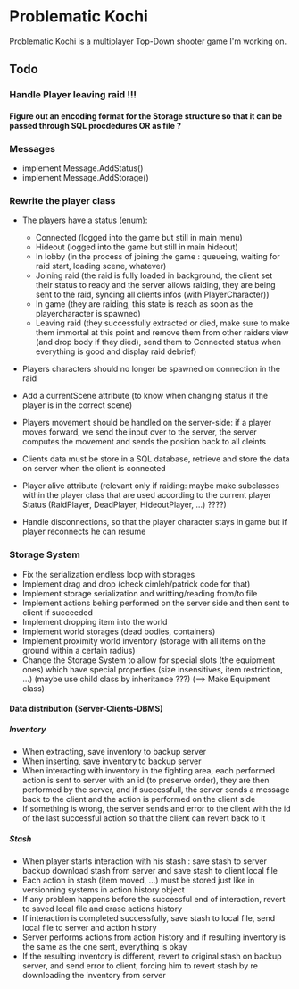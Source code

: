 # Problematic Kochi

Problematic Kochi is a multiplayer Top-Down shooter game I'm working on.

## Todo
### Handle Player leaving raid !!!
#### Figure out an encoding format for the Storage structure so that it can be passed through SQL procdedures OR as file ?

### Messages
- implement Message.AddStatus()
- implement Message.AddStorage()

### Rewrite the player class
- The players have a status (enum): 
	- Connected (logged into the game but still in main menu)
	- Hideout (logged into the game but still in main hideout)
	- In lobby (in the process of joining the game : queueing, waiting for raid start, loading scene, whatever)
	- Joining raid (the raid is fully loaded in background, the client set their status to ready and the server allows raiding, they are being sent to the raid, syncing all clients infos (with PlayerCharacter))
	- In game (they are raiding, this state is reach as soon as the playercharacter is spawned)
	- Leaving raid (they successfully extracted or died, make sure to make them immortal at this point and remove them from other raiders view (and drop body if they died), send them to Connected status when everything is good and display raid debrief)

- Players characters should no longer be spawned on connection in the raid
- Add a currentScene attribute (to know when changing status if the player is in the correct scene)
- Players movement should be handled on the server-side: if a player moves forward, we send the input over to the server, the server computes the movement and sends the position back to all cleints
- Clients data must be store in a SQL database, retrieve and store the data on server when the client is connected
- Player alive attribute (relevant only if raiding: maybe make subclasses within the player class that are used according to the current player Status (RaidPlayer, DeadPlayer, HideoutPlayer, ...) ????)
- Handle disconnections, so that the player character stays in game but if player reconnects he can resume

### Storage System
- Fix the serialization endless loop with storages
- Implement drag and drop (check cimleh/patrick code for that)
- Implement storage serialization and writting/reading from/to file 
- Implement actions behing performed on the server side and then sent to client if succeeded
- Implement dropping item into the world
- Implement world storages (dead bodies, containers)
- Implement proximity world inventory (storage with all items on the ground within a certain radius)
- Change the Storage System to allow for special slots (the equipment ones) which have special properties (size insensitives, item restriction, ...) (maybe use child class by inheritance ???) (==> Make Equipment class)

#### Data distribution (Server-Clients-DBMS)
##### Inventory
- When extracting, save inventory to backup server
- When inserting, save inventory to backup server
- When interacting with inventory in the fighting area, each performed action is sent to server with an id (to preserve order), they are then performed by the server, and if successfull, the server sends a message back to the client and the action is performed on the client side
- If something is wrong, the server sends and error to the client with the id of the last successful action so that the client can revert back to it
##### Stash
- When player starts interaction with his stash : save stash to server backup download stash from server and save stash to client local file
- Each action in stash (item moved, …) must be stored just like in versionning systems in action history object
- If any problem happens before the successful end of interaction, revert to saved local file and erase actions history
- If interaction is completed successfully, save stash to local file, send local file to server and action history
- Server performs actions from action history and if resulting inventory is the same as the one sent, everything is okay
- If the resulting inventory is different, revert to original stash on backup server, and send error to client, forcing him to revert stash by re downloading the inventory from server


